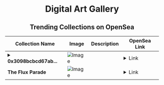 <div align="center">

# Digital Art Gallery

## Trending Collections on OpenSea

| Collection Name                       | Image                                                                                     | Description                       | OpenSea Link                                                                                          |
|---------------------------------------|-------------------------------------------------------------------------------------------|-----------------------------------|--------------------------------------------------------------------------------------------------------|
| **<details><summary>0x3098bcbcd67ab...</summary>0x3098bcbcd67ab6a412db8983d0075eb8667f656e</details>** | ![Image](https://i.seadn.io/s/raw/files/0120dbe70465f91ae019e541cba50a56.jpg?w=500&auto=format?w=200&auto=format) |  | <details><summary>Link</summary>[0x3098bcbcd67ab6a412db8983d0075eb8667f656e](https://opensea.io/collection/0x3098bcbcd67ab6a412db8983d0075eb8667f656e)</details> |
| **The Flux Parade** | ![Image](https://i.seadn.io/s/raw/files/87da1a33b4d044e96725d45d7c9e2065.png?w=500&auto=format?w=200&auto=format) |  | <details><summary>Link</summary>[The Flux Parade](https://opensea.io/collection/the-flux-parade)</details> |

</div>